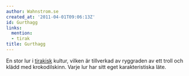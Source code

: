 ```yaml
---
author: Wahnstrom.se
created_at: '2011-04-01T09:06:13Z'
id: Gurthagg
links:
  mention:
  - tirak
title: Gurthagg
---
```


En stor lur i [tirakisk] kultur, vilken är tillverkad av ryggraden av ett troll och klädd med
krokodilskinn. Varje lur har sitt eget karakteristiska läte.

  [tirakisk]: tirak